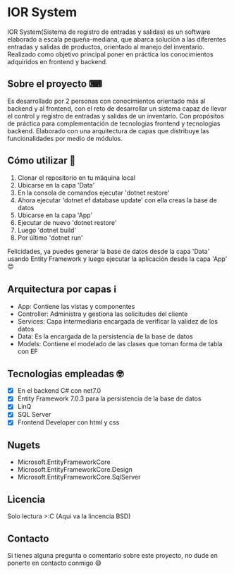 # IOR System
IOR System(Sistema de registro de entradas y salidas) es un software elaborado a escala pequeña-mediana, que abarca solución a las diferentes entradas y salidas de productos, orientado al manejo del inventario. Realizado como objetivo principal poner en práctica los conocimientos adquiridos en frontend y backend.

## Sobre el proyecto ⌨
Es desarrollado por 2 personas con conocimientos orientado más al backend y al frontend, con el reto de desarrollar un sistema capaz de llevar el control y registro de entradas y salidas de un inventario. Con propósitos de práctica para complementación de tecnologias frontend y tecnologias backend. Elaborado con una arquitectura de capas que distribuye las funcionalidades por medio de módulos.

## Cómo utilizar 🤔
1. Clonar el repositorio en tu máquina local
2. Ubicarse en la capa 'Data'
3. En la consola de comandos ejecutar 'dotnet restore'
4. Ahora ejecutar 'dotnet ef database update' con ella creas la base de datos
5. Ubicarse en la capa 'App'
6. Ejecutar de nuevo 'dotnet restore'
7. Luego 'dotnet build'
8. Por último 'dotnet run'

Felicidades, ya puedes generar la base de datos desde la capa 'Data' usando Entity Framework y luego ejecutar la aplicación desde la capa 'App' 😊

## Arquitectura por capas ℹ
<ul>
  <li>App: Contiene las vistas y componentes</li>
  <li>Controller: Administra y gestiona las solicitudes del cliente</li>
  <li>Services: Capa intermediaria encargada de verificar la validez de los datos</li>
  <li>Data: Es la encargada de la persistencia de la base de datos</li>
  <li>Models: Contiene el modelado de las clases que toman forma de tabla con EF</li>
</ul>

## Tecnologias empleadas 🤓
- [X] En el backend C# con net7.0
- [X] Entity Framework 7.0.3 para la persistencia de la base de datos
- [X] LinQ
- [X] SQL Server
- [X] Frontend Developer con html y css

## Nugets
* Microsoft.EntityFrameworkCore
* Microsoft.EntityFrameworkCore.Design
* Microsoft.EntityFrameworkCore.SqlServer

## Licencia
Solo lectura >:C (Aqui va la lincencia BSD)

## Contacto
Si tienes alguna pregunta o comentario sobre este proyecto, no dude en ponerte en contacto conmigo 😄
